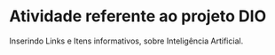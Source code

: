 # Atividade referente ao projeto DIO
Inserindo Links e Itens informativos, sobre Inteligência Artificial.
